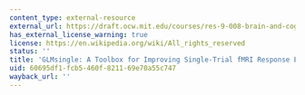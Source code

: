 ```yaml
---
content_type: external-resource
external_url: https://draft.ocw.mit.edu/courses/res-9-008-brain-and-cognitive-sciences-computational-tutorials/pages/glmsingle-a-toolbox-for-improving-single-trial-fmri-response-estimates/
has_external_license_warning: true
license: https://en.wikipedia.org/wiki/All_rights_reserved
status: ''
title: 'GLMsingle: A Toolbox for Improving Single-Trial fMRI Response Estimates'
uid: 60695df1-fcb5-460f-8211-69e70a55c747
wayback_url: ''
---
```

